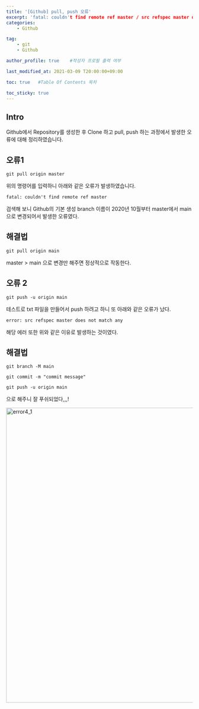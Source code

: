 ```yaml
---
title: '[Github] pull, push 오류' 
excerpt: 'fatal: couldn't find remote ref master / src refspec master does not match any'
categories:
    - Github

tag:
    - git
    - Github

author_profile: true    #작성자 프로필 출력 여부

last_modified_at: 2021-03-09 T20:00:00+09:00

toc: true   #Table Of Contents 목차 

toc_sticky: true
---
```


## Intro

Github에서 Repository를 생성한 후 Clone 하고 pull, push 하는 과정에서 발생한 오류에 대해 정리하였습니다.  


## 오류1

```
git pull origin master
```

위의 명령어를 입력하니 아래와 같은 오류가 발생하였습니다.

```
fatal: couldn't find remote ref master
```

검색해 보니 Github의 기본 생성 branch 이름이 2020년 10월부터 
master에서 main으로 변경되어서 발생한 오류였다.  


## 해결법

```
git pull origin main
```

master > main 으로 변경만 해주면 정상적으로 작동한다.


## 오류 2

```
git push -u origin main
```

테스트로 txt 파일을 만들어서 push 하려고 하니 또 아래와 같은 오류가 났다.

```
error: src refspec master does not match any
```

해당 에러 또한 위와 같은 이유로 발생하는 것이였다.


## 해결법 

```
git branch -M main

git commit -m "commit message"

git push -u origin main
```

으로 해주니 잘 푸쉬되었다,,,! 

<img width="794" alt="error4_1" src="https://user-images.githubusercontent.com/47733530/110461563-f1241400-8112-11eb-9eac-b0d94f7da105.png">